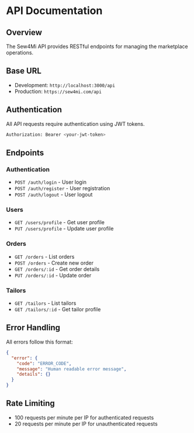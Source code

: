 # API Documentation

## Overview

The Sew4Mi API provides RESTful endpoints for managing the marketplace operations.

## Base URL

- Development: `http://localhost:3000/api`
- Production: `https://sew4mi.com/api`

## Authentication

All API requests require authentication using JWT tokens.

```bash
Authorization: Bearer <your-jwt-token>
```

## Endpoints

### Authentication

- `POST /auth/login` - User login
- `POST /auth/register` - User registration
- `POST /auth/logout` - User logout

### Users

- `GET /users/profile` - Get user profile
- `PUT /users/profile` - Update user profile

### Orders

- `GET /orders` - List orders
- `POST /orders` - Create new order
- `GET /orders/:id` - Get order details
- `PUT /orders/:id` - Update order

### Tailors

- `GET /tailors` - List tailors
- `GET /tailors/:id` - Get tailor profile

## Error Handling

All errors follow this format:

```json
{
  "error": {
    "code": "ERROR_CODE",
    "message": "Human readable error message",
    "details": {}
  }
}
```

## Rate Limiting

- 100 requests per minute per IP for authenticated requests
- 20 requests per minute per IP for unauthenticated requests

